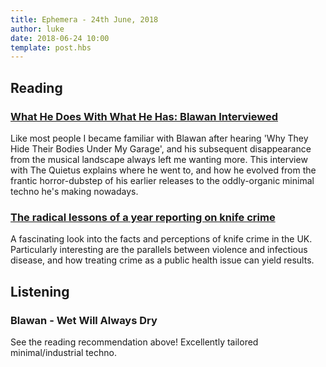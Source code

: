 ```yaml
---
title: Ephemera - 24th June, 2018
author: luke
date: 2018-06-24 10:00
template: post.hbs
---
```


## Reading

### [What He Does With What He Has: Blawan Interviewed](http://thequietus.com/articles/24794-blawan-jamie-roberts-interview)

Like most people I became familiar with Blawan after hearing 'Why They Hide Their Bodies Under My Garage', and his subsequent
disappearance from the musical landscape always left me wanting more. This interview with The Quietus
explains where he went to, and how he evolved from the frantic horror-dubstep of his earlier releases to the oddly-organic
minimal techno he's making nowadays.

### [The radical lessons of a year reporting on knife crime](https://www.theguardian.com/membership/2018/jun/21/radical-lessons-knife-crime-beyond-the-blade)

A fascinating look into the facts and perceptions of knife crime in the UK. Particularly interesting
are the parallels between violence and infectious disease, and how treating crime as a public health 
issue can yield results.

## Listening

### Blawan - Wet Will Always Dry

See the reading recommendation above! Excellently tailored minimal/industrial techno.